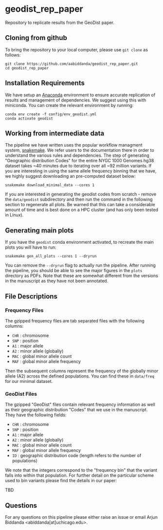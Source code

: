 # geodist_rep_paper
Repository to replicate results from the GeoDist paper. 

## Cloning from github

To bring the repository to your local computer, please use `git clone` as follows:

```
git clone https://github.com/aabiddanda/geodist_rep_paper.git
cd geodist_rep_paper
```

## Installation Requirements

We have setup an [Anaconda](https://www.anaconda.com/distribution/) environment to ensure accurate replication of results and management of dependencies. We suggest using this with miniconda. You can create the relevant environment by running:

```
conda env create -f config/env_geodist.yml
conda activate geodist
```

## Working from intermediate data

The pipeline we have written uses the popular workflow managment system, [snakemake](https://snakemake.readthedocs.io/en/stable/). We refer users to the documentation there in order to understand the various rules and dependencies. The step of generating "Geographic distribution Codes" for the entire NYGC 1000 Genomes hg38 dataset takes ~40 minutes due to iterating over all ~92 million variants. If you are interesting in using the same allele frequency binning that we have, we highly suggest downloading an pre-computed dataset below:

```
snakemake download_minimal_data --cores 1 
```

If you are interested in generating the geodist codes from scratch - remove the `data/geodist` subdirectory and then run the command in the following section to regenerate all plots. Be warned that this can take a considerable amount of time and is best done on a HPC cluster (and has only been tested in Linux).

## Generating main plots

If you have the `geodist` conda environment activated, to recreate the main plots you will have to run:

```
snakemake gen_all_plots --cores 1 --dryrun
```

You can remove the `--dryrun` flag to actually run the pipeline. After running the pipeline, you should be able to see the major figures in the `plots` directory as PDFs. Note that these are somewhat different from the versions in the manuscript as they have not been annotated.  


## File Descriptions

### Frequency Files 

The gzipped frequency files are  tab separated files with the following columns:

  * `CHR` : chromosome
  * `SNP` : position
  * `A1` : major allele
  * `A2` : minor allele (globally)
  * `MAC` : global minor allele count
  * `MAF` : global minor allele frequency 

Then the subsequent columns represent the frequency of the globally minor allele (A2) across the defined populations. You can find these in `data/freq` for our minimal dataset.

### GeoDist Files 

The gzipped "GeoDist" files contain relevant frequency information as well as their geographic distribution "Codes" that we use in the manuscript. They have the following fields: 

  * `CHR` : chromosome
  * `SNP` : position
  * `A1` : major allele
  * `A2` : minor allele (globally)
  * `MAC` : global minor allele count
  * `MAF` : global minor allele frequency 
  * `ID` : geographic distribution code (length refers to the number of populations) 

We note that the integers correspond to the "frequency bin" that the variant falls into within that population. For further detail on the particular scheme used to bin variants please find the details in our paper:

TBD

## Questions

For any questions on this pipeline please either raise an issue or email Arjun Biddanda <abiddanda[at]uchicago.edu>.
